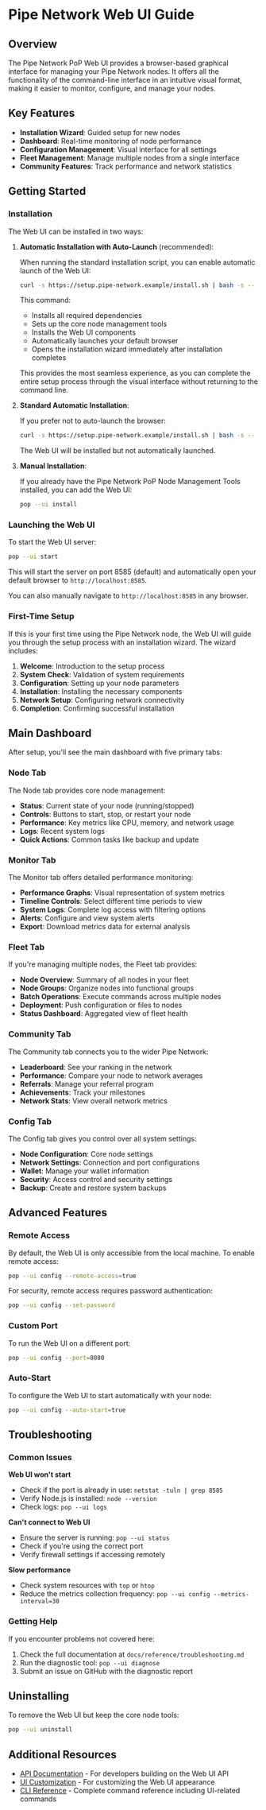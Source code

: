 # Pipe Network Web UI Guide

## Overview

The Pipe Network PoP Web UI provides a browser-based graphical interface for managing your Pipe Network nodes. It offers all the functionality of the command-line interface in an intuitive visual format, making it easier to monitor, configure, and manage your nodes.

## Key Features

- **Installation Wizard**: Guided setup for new nodes
- **Dashboard**: Real-time monitoring of node performance
- **Configuration Management**: Visual interface for all settings
- **Fleet Management**: Manage multiple nodes from a single interface
- **Community Features**: Track performance and network statistics

## Getting Started

### Installation

The Web UI can be installed in two ways:

1. **Automatic Installation with Auto-Launch** (recommended):
   
   When running the standard installation script, you can enable automatic launch of the Web UI:

   ```bash
   curl -s https://setup.pipe-network.example/install.sh | bash -s -- --with-ui --launch-ui
   ```

   This command:
   - Installs all required dependencies
   - Sets up the core node management tools
   - Installs the Web UI components
   - Automatically launches your default browser
   - Opens the installation wizard immediately after installation completes
   
   This provides the most seamless experience, as you can complete the entire setup process through the visual interface without returning to the command line.

2. **Standard Automatic Installation**:
   
   If you prefer not to auto-launch the browser:

   ```bash
   curl -s https://setup.pipe-network.example/install.sh | bash -s -- --with-ui
   ```

   The Web UI will be installed but not automatically launched.

3. **Manual Installation**:

   If you already have the Pipe Network PoP Node Management Tools installed, you can add the Web UI:

   ```bash
   pop --ui install
   ```

### Launching the Web UI

To start the Web UI server:

```bash
pop --ui start
```

This will start the server on port 8585 (default) and automatically open your default browser to `http://localhost:8585`.

You can also manually navigate to `http://localhost:8585` in any browser.

### First-Time Setup

If this is your first time using the Pipe Network node, the Web UI will guide you through the setup process with an installation wizard. The wizard includes:

1. **Welcome**: Introduction to the setup process
2. **System Check**: Validation of system requirements
3. **Configuration**: Setting up your node parameters
4. **Installation**: Installing the necessary components
5. **Network Setup**: Configuring network connectivity
6. **Completion**: Confirming successful installation

## Main Dashboard

After setup, you'll see the main dashboard with five primary tabs:

### Node Tab

The Node tab provides core node management:

- **Status**: Current state of your node (running/stopped)
- **Controls**: Buttons to start, stop, or restart your node
- **Performance**: Key metrics like CPU, memory, and network usage
- **Logs**: Recent system logs
- **Quick Actions**: Common tasks like backup and update

### Monitor Tab

The Monitor tab offers detailed performance monitoring:

- **Performance Graphs**: Visual representation of system metrics
- **Timeline Controls**: Select different time periods to view
- **System Logs**: Complete log access with filtering options
- **Alerts**: Configure and view system alerts
- **Export**: Download metrics data for external analysis

### Fleet Tab

If you're managing multiple nodes, the Fleet tab provides:

- **Node Overview**: Summary of all nodes in your fleet
- **Node Groups**: Organize nodes into functional groups
- **Batch Operations**: Execute commands across multiple nodes
- **Deployment**: Push configuration or files to nodes
- **Status Dashboard**: Aggregated view of fleet health

### Community Tab

The Community tab connects you to the wider Pipe Network:

- **Leaderboard**: See your ranking in the network
- **Performance**: Compare your node to network averages
- **Referrals**: Manage your referral program
- **Achievements**: Track your milestones
- **Network Stats**: View overall network metrics

### Config Tab

The Config tab gives you control over all system settings:

- **Node Configuration**: Core node settings
- **Network Settings**: Connection and port configurations
- **Wallet**: Manage your wallet information
- **Security**: Access control and security settings
- **Backup**: Create and restore system backups

## Advanced Features

### Remote Access

By default, the Web UI is only accessible from the local machine. To enable remote access:

```bash
pop --ui config --remote-access=true
```

For security, remote access requires password authentication:

```bash
pop --ui config --set-password
```

### Custom Port

To run the Web UI on a different port:

```bash
pop --ui config --port=8080
```

### Auto-Start

To configure the Web UI to start automatically with your node:

```bash
pop --ui config --auto-start=true
```

## Troubleshooting

### Common Issues

**Web UI won't start**
- Check if the port is already in use: `netstat -tuln | grep 8585`
- Verify Node.js is installed: `node --version`
- Check logs: `pop --ui logs`

**Can't connect to Web UI**
- Ensure the server is running: `pop --ui status`
- Check if you're using the correct port
- Verify firewall settings if accessing remotely

**Slow performance**
- Check system resources with `top` or `htop`
- Reduce the metrics collection frequency: `pop --ui config --metrics-interval=30`

### Getting Help

If you encounter problems not covered here:

1. Check the full documentation at `docs/reference/troubleshooting.md`
2. Run the diagnostic tool: `pop --ui diagnose`
3. Submit an issue on GitHub with the diagnostic report

## Uninstalling

To remove the Web UI but keep the core node tools:

```bash
pop --ui uninstall
```

## Additional Resources

- [API Documentation](../reference/api.md) - For developers building on the Web UI API
- [UI Customization](../development/ui_customization.md) - For customizing the Web UI appearance
- [CLI Reference](../reference/cli.md) - Complete command reference including UI-related commands 